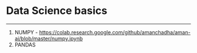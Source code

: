 # Data Science basics

------------------

1. NUMPY - https://colab.research.google.com/github/amanchadha/aman-ai/blob/master/numpy.ipynb
2. PANDAS
